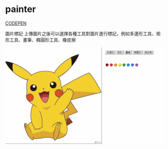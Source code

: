 # painter

[CODEPEN](https://codepen.io/justin000abc/pen/bGbRmOx)

圖片標記
上傳圖片之後可以選擇各種工具對圖片進行標記，例如多邊形工具、矩形工具、畫筆、橢圓形工具、橡皮擦

![image](https://raw.githubusercontent.com/justin000abc/painter/master/img/painter2.gif)
